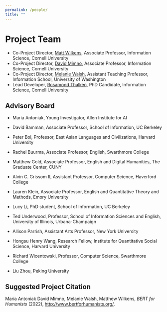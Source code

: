 ```yaml
---
permalink: /people/
title: ""
---
```


# Project Team

- Co-Project Director, [Matt Wilkens](https://mattwilkens.com/about/), Associate Professor, Information Science, Cornell University
- Co-Project Director, [David Mimno](https://mimno.infosci.cornell.edu/), Associate Professor, Information Science, Cornell University
- Co-Project Director, [Melanie Walsh](https://melaniewalsh.org/), Assistant Teaching Professor, Information School, University of Washington
- Lead Developer, [Rosamond Thalken](https://rosamondthalken.com/), PhD Candidate, Information Science, Cornell University


## Advisory Board

- Maria Antoniak, Young Investigator, Allen Institute for AI

- David Bamman, Associate Professor, School of Information, UC Berkeley

- Peter Bol, Professor,  East Asian Languages and Civilizations, Harvard University

- Rachel Buurma, Associate Professor, English, Swarthmore College

- Matthew Gold, Associate Professor, English and Digital Humanities, The Graduate Center, CUNY

- Alvin C. Grissom II, Assistant Professor, Computer Science, Haverford College

- Lauren Klein, Associate Professor, English and Quantitative Theory and Methods, Emory University

- Lucy Li, PhD student, School of Information, UC Berkeley

- Ted Underwood, Professor, School of Information Sciences and English, University of Illinois, Urbana-Champaign

- Allison Parrish, Assistant Arts Professor, New York University

- Hongsu Henry Wang,  Research Fellow, Institute for Quantitative Social Science, Harvard University

- Richard Wicentowski, Professor, Computer Science, Swarthmore College

- Liu Zhou, Peking University


## Suggested Project Citation

Maria Antoniak David Mimno, Melanie Walsh, Matthew Wilkens, *BERT for Humanists* (2022), http://www.bertforhumanists.org/.
